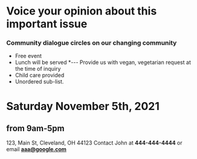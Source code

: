 
# Voice your opinion about this important issue

### Community dialogue circles on our changing community
* Free event
* Lunch will be served
*--- Provide us with vegan, vegetarian request at the time of inquiry
* Child care provided
* Unordered sub-list. 

# Saturday November 5th, 2021
## from 9am-5pm

123, Main St,
Cleveland, OH 44123
Contact John at **444-444-4444** or email **aaa@google.com**



